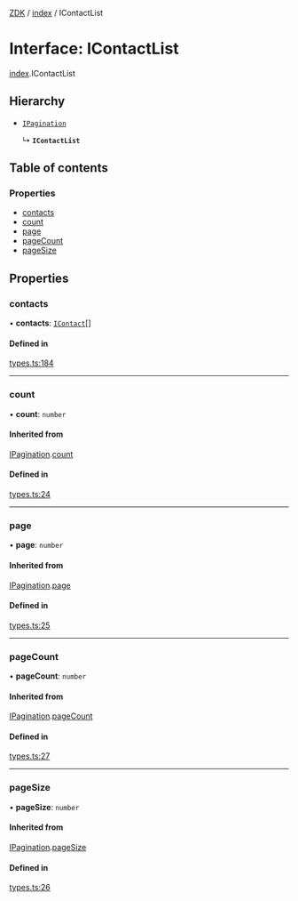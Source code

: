 [ZDK](../README.md) / [index](../modules/index.md) / IContactList

# Interface: IContactList

[index](../modules/index.md).IContactList

## Hierarchy

- [`IPagination`](index.IPagination.md)

  ↳ **`IContactList`**

## Table of contents

### Properties

- [contacts](index.IContactList.md#contacts)
- [count](index.IContactList.md#count)
- [page](index.IContactList.md#page)
- [pageCount](index.IContactList.md#pagecount)
- [pageSize](index.IContactList.md#pagesize)

## Properties

### contacts

• **contacts**: [`IContact`](index.IContact.md)[]

#### Defined in

[types.ts:184](https://github.com/innovtech-developers/zdk/blob/7db792f8d0888698b5c087a743b692e20fed3a78/src/types.ts#L184)

___

### count

• **count**: `number`

#### Inherited from

[IPagination](index.IPagination.md).[count](index.IPagination.md#count)

#### Defined in

[types.ts:24](https://github.com/innovtech-developers/zdk/blob/7db792f8d0888698b5c087a743b692e20fed3a78/src/types.ts#L24)

___

### page

• **page**: `number`

#### Inherited from

[IPagination](index.IPagination.md).[page](index.IPagination.md#page)

#### Defined in

[types.ts:25](https://github.com/innovtech-developers/zdk/blob/7db792f8d0888698b5c087a743b692e20fed3a78/src/types.ts#L25)

___

### pageCount

• **pageCount**: `number`

#### Inherited from

[IPagination](index.IPagination.md).[pageCount](index.IPagination.md#pagecount)

#### Defined in

[types.ts:27](https://github.com/innovtech-developers/zdk/blob/7db792f8d0888698b5c087a743b692e20fed3a78/src/types.ts#L27)

___

### pageSize

• **pageSize**: `number`

#### Inherited from

[IPagination](index.IPagination.md).[pageSize](index.IPagination.md#pagesize)

#### Defined in

[types.ts:26](https://github.com/innovtech-developers/zdk/blob/7db792f8d0888698b5c087a743b692e20fed3a78/src/types.ts#L26)

